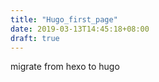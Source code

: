 ```yaml
---
title: "Hugo_first_page"
date: 2019-03-13T14:45:18+08:00
draft: true
---
```


migrate from hexo to hugo
